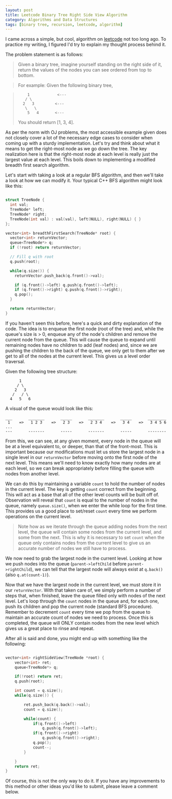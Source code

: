 ```yaml
---
layout: post
title: Leetcode Binary Tree Right Side View Algorithm
category: Algorithms and Data Structures
tags: [binary tree, recursion, leetcode, algorithm]
---
```


I came across a simple, but cool, algorithm on [leetcode](https://leetcode.com/problems/binary-tree-right-side-view/) not too
long ago. To practice my writing, I figured I'd try to explain my thought process behind it.

The problem statement is as follows:

> Given a binary tree, imagine yourself standing on the right side of it, return the values of the nodes you can see ordered from top to bottom.

> For example:
> Given the following binary tree,

>         1            <---
>        / \
>       2   3         <---
>        \   \
>         5   4       <---
>
> You should return [1, 3, 4].

As per the norm with OJ problems, the most accessible example given does not closely cover a lot of the necessary edge cases to consider
when coming up with a sturdy implementation. Let's try and think about what it means to get the right-most node as we
go down the tree. The key realization here is that the right-most node at each level is really just the largest
value at each level. This boils down to implementing a modified breadth first search algorithm.

Let's start with taking a look at a regular BFS algorithm, and then we'll take a look at how we can modify it.
Your typical C++ BFS algorithm might look like this:

```cpp

struct TreeNode {
  int val;
  TreeNode* left;
  TreeNode* right;
  TreeNode(int val) : val(val), left(NULL), right(NULL) { }
};

vector<int> breadthFirstSearch(TreeNode* root) {
  vector<int> returnVector;
  queue<TreeNode*> q;
  if (!root) return returnVector;

  // Fill q with root
  q.push(root);

  while(q.size()) {
    returnVector.push_back(q.front()->val);

    if (q.front()->left) q.push(q.front()->left);
    if (q.front()->right) q.push(q.front()->right);
    q.pop();
  }

  return returnVector;
}

```

If you haven't seen this before, here's a quick and dirty explanation of
the code. The idea is to enqueue the first node (root of the tree) and, while the
queue's size is > 0, enqueue any of the node's children and remove the current node
from the queue. This will cause the queue to expand until remaining nodes have no children
to add (leaf nodes) and, since we are pushing the children to the back of the
queue, we only get to them after we get to all of the nodes at the current level. This gives
us a level order traversal.

Given the following tree structure:

```
      1
     / \
    2   3
   /   / \
  4   5   6
```

A visual of the queue would look like this:

```
___       _______       _____       _______       _____       ________
 1    =>   1 2 3    =>   2 3    =>   2 3 4    =>   3 4    =>   3 4 5 6  ...
---       -------       -----       -------       -----       --------
```

From this, we can see, at any given moment, every node in the queue will be at a level equivalent to, or deeper, than that
of the front-most. This is important because our modifications must let us store the largest node in a single level in our
`returnVector` before moving onto the first node of the next level. This means we'll need to know exactly how many nodes are
at each level, so we can break appropriately before filling the queue with nodes from another level.

We can do this by maintaining a variable `count` to hold the number of nodes in the current level. The key is getting `count`
correct from the beginning. This will act as a base that all of the other level counts will be built off of. Observation
will reveal that `count` is equal to the number of nodes in the queue, namely `queue.size()`, when we enter the while loop
for the first time. This provides us a good place to set/reset `count` every time we perform operations on the current level.

> Note how as we iterate through the queue adding nodes from the next level, the queue will contain some nodes from the current
> level, and some from the next. This is why it is necessary to set `count` when the queue only contains nodes from the current
> level to give us an accurate number of nodes we still have to process.

We now need to grab the largest node in the current level. Looking at how we push nodes into the queue (`parent->leftChild` before
`parent->rightChild`), we can tell that the largest node will always exist at `q.back()` (also `q.at(count-1)`).

Now that we have the largest node in the current level, we must store it in our `returnVector`. With that taken care of, we simply
perform a number of steps that, when finished, leave the queue filled only with nodes of the next level. Let's loop through the
`count` nodes in the queue and, for each one, push its children and pop the current node (standard BFS procedure). Remember to decrement
`count` every time we pop from the queue to maintain an accurate count of nodes we need to process. Once this is completed, the queue will ONLY
contain nodes from the new level which gives us a great place to rinse and repeat.

After all is said and done, you might end up with something like the following:

```cpp

vector<int> rightSideView(TreeNode *root) {
    vector<int> ret;
    queue<TreeNode*> q;

    if(!root) return ret;
    q.push(root);

    int count = q.size();
    while(q.size()) {

        ret.push_back(q.back()->val);
        count = q.size();

        while(count) {
            if(q.front()->left)
                q.push(q.front()->left);
            if(q.front()->right)
                q.push(q.front()->right);
            q.pop();
            count--;
        }

    }
    return ret;
}

```

Of course, this is not the only way to do it. If you have any improvements to this method
or other ideas you'd like to submit, please leave a comment below.

